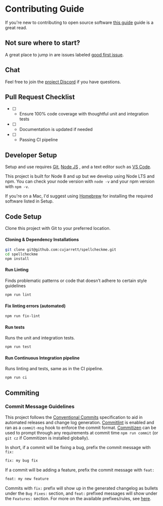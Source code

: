 # Contributing Guide

If you're new to contributing to open source software
[this guide](https://opensource.guide/how-to-contribute/) guide is a great read.

## Not sure where to start?
A great place to jump in are issues labeled
[good first issue](https://github.com/cujarrett/spellcheckme/labels/good%20first%20issue).

## Chat
Feel free to join the [project Discord](https://discord.gg/uuQDgzhbrd) if you
have questions.

## Pull Request Checklist
- [ ] - Ensure 100% code coverage with thoughtful unit and integration tests
- [ ] - Documentation is updated if needed
- [ ] - Passing CI pipeline

## Developer Setup
Setup and use requires [Git](https://git-scm.com/), [Node JS](https://nodejs.org/en/)
, and a text editor such as [VS Code](https://code.visualstudio.com/).

This project is built for Node 8 and up but we develop using Node LTS and npm.
You can check your node version with `node -v` and your npm version with `npm
-v`.

If you're on a Mac, I'd suggest using [Homebrew](https://brew.sh/) for
installing the required software listed in Setup.

## Code Setup
Clone this project with Git to your preferred location.

#### Cloning & Dependency Installations
```sh
git clone git@github.com:cujarrett/spellcheckme.git
cd spellcheckme
npm install
```

#### Run Linting

Finds problematic patterns or code that doesn’t adhere to certain style
guidelines

```sh
npm run lint
```

#### Fix linting errors (automated)

```sh
npm run fix-lint
```

#### Run tests

Runs the unit and integration tests.

```sh
npm run test
```

#### Run Continuous Integration pipeline

Runs linting and tests, same as in the CI pipeline.
```sh
npm run ci
```

## Commiting

### Commit Message Guidelines

This project follows the [Conventional
Commits](https://www.conventionalcommits.org/en/v1.0.0-beta.3/) specification to
aid in automated releases and change log generation. [Commitlint](https://github.com/conventional-changelog/commitlint)
is enabled and ran as a `commit-msg` hook to enforce the commit format. [Commitizen](http://commitizen.github.io/cz-cli/)
can be used to prompt through any requirements at commit time `npm run commit`
(or `git cz` if Commitizen is installed globally).

In short, if a commit will be fixing a bug, prefix the commit message with
`fix:`

```bash
fix: my bug fix
```

If a commit will be adding a feature, prefix the commit message with `feat:`

```bash
feat: my new feature
```

Commits with `fix:` prefix will show up in the generated changelog as bullets
under the `Bug Fixes:` section, and `feat:` prefixed messages will show under
the `Features:` section. For more on the available prefixes/rules, see [here](https://github.com/conventional-changelog/commitlint/tree/master/%40commitlint/config-conventional#rules).
